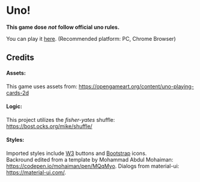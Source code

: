 # Uno!

**This game dose**  ***not***  **follow official uno rules.**

You can play it [here](https://github.chrobinson.com/pages/lawrnat/internuno/). (Recommended platform: PC, Chrome Browser)

## Credits

#### Assets:

This game uses assets from: https://opengameart.org/content/uno-playing-cards-2d

#### Logic:

This project utilizes the *fisher-yates* shuffle: https://bost.ocks.org/mike/shuffle/

#### Styles:

Imported styles include [W3](https://www.w3schools.com/w3css/w3css_downloads.asp) buttons and [Bootstrap](https://getbootstrap.com/docs/3.4/css/) icons.  
Backround edited from a template by Mohammad Abdul Mohaiman: https://codepen.io/mohaiman/pen/MQqMyo. 
Dialogs from material-ui: https://material-ui.com/.
